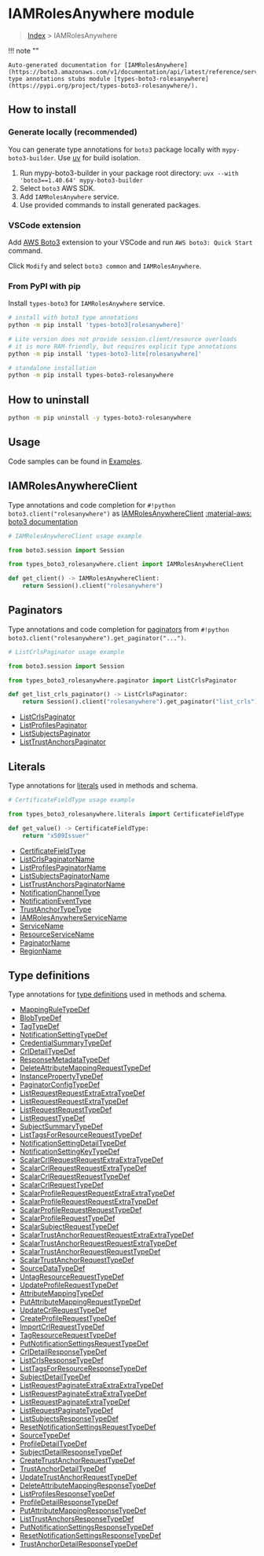 #  IAMRolesAnywhere module

> [Index](../README.md) > IAMRolesAnywhere

!!! note ""

    Auto-generated documentation for [IAMRolesAnywhere](https://boto3.amazonaws.com/v1/documentation/api/latest/reference/services/rolesanywhere.html#iamrolesanywhere)
    type annotations stubs module [types-boto3-rolesanywhere](https://pypi.org/project/types-boto3-rolesanywhere/).

## How to install

### Generate locally (recommended)

You can generate type annotations for `boto3` package locally with `mypy-boto3-builder`.
Use [uv](https://docs.astral.sh/uv/getting-started/installation/) for build isolation.

1. Run mypy-boto3-builder in your package root directory: `uvx --with 'boto3==1.40.64' mypy-boto3-builder`
1. Select `boto3` AWS SDK.
1. Add `IAMRolesAnywhere` service.
1. Use provided commands to install generated packages.


### VSCode extension

Add [AWS Boto3](https://marketplace.visualstudio.com/items?itemName=Boto3typed.boto3-ide)
extension to your VSCode and run `AWS boto3: Quick Start` command.

Click `Modify` and select `boto3 common` and `IAMRolesAnywhere`.


### From PyPI with pip

Install `types-boto3` for `IAMRolesAnywhere` service.

```bash
# install with boto3 type annotations
python -m pip install 'types-boto3[rolesanywhere]'

# Lite version does not provide session.client/resource overloads
# it is more RAM-friendly, but requires explicit type annotations
python -m pip install 'types-boto3-lite[rolesanywhere]'

# standalone installation
python -m pip install types-boto3-rolesanywhere
```



## How to uninstall

```bash
python -m pip uninstall -y types-boto3-rolesanywhere
```

## Usage

Code samples can be found in [Examples](./usage.md).

## IAMRolesAnywhereClient

Type annotations and code completion for  `#!python boto3.client("rolesanywhere")` as [IAMRolesAnywhereClient](./client.md)
[:material-aws: boto3 documentation](https://boto3.amazonaws.com/v1/documentation/api/latest/reference/services/rolesanywhere.html#IAMRolesAnywhere.Client)

```python
# IAMRolesAnywhereClient usage example

from boto3.session import Session

from types_boto3_rolesanywhere.client import IAMRolesAnywhereClient

def get_client() -> IAMRolesAnywhereClient:
    return Session().client("rolesanywhere")
```


## Paginators

Type annotations and code completion for [paginators](./paginators.md)
from `#!python boto3.client("rolesanywhere").get_paginator("...")`.

```python
# ListCrlsPaginator usage example

from boto3.session import Session

from types_boto3_rolesanywhere.paginator import ListCrlsPaginator

def get_list_crls_paginator() -> ListCrlsPaginator:
    return Session().client("rolesanywhere").get_paginator("list_crls"))
```

- [ListCrlsPaginator](./paginators.md#listcrlspaginator)
- [ListProfilesPaginator](./paginators.md#listprofilespaginator)
- [ListSubjectsPaginator](./paginators.md#listsubjectspaginator)
- [ListTrustAnchorsPaginator](./paginators.md#listtrustanchorspaginator)









## Literals

Type annotations for [literals](./literals.md) used in methods and schema.

```python
# CertificateFieldType usage example

from types_boto3_rolesanywhere.literals import CertificateFieldType

def get_value() -> CertificateFieldType:
    return "x509Issuer"
```

- [CertificateFieldType](./literals.md#certificatefieldtype)
- [ListCrlsPaginatorName](./literals.md#listcrlspaginatorname)
- [ListProfilesPaginatorName](./literals.md#listprofilespaginatorname)
- [ListSubjectsPaginatorName](./literals.md#listsubjectspaginatorname)
- [ListTrustAnchorsPaginatorName](./literals.md#listtrustanchorspaginatorname)
- [NotificationChannelType](./literals.md#notificationchanneltype)
- [NotificationEventType](./literals.md#notificationeventtype)
- [TrustAnchorTypeType](./literals.md#trustanchortypetype)
- [IAMRolesAnywhereServiceName](./literals.md#iamrolesanywhereservicename)
- [ServiceName](./literals.md#servicename)
- [ResourceServiceName](./literals.md#resourceservicename)
- [PaginatorName](./literals.md#paginatorname)
- [RegionName](./literals.md#regionname)




## Type definitions

Type annotations for [type definitions](./type_defs.md) used in methods and schema.

- [MappingRuleTypeDef](./type_defs.md#mappingruletypedef)
- [BlobTypeDef](./type_defs.md#blobtypedef)
- [TagTypeDef](./type_defs.md#tagtypedef)
- [NotificationSettingTypeDef](./type_defs.md#notificationsettingtypedef)
- [CredentialSummaryTypeDef](./type_defs.md#credentialsummarytypedef)
- [CrlDetailTypeDef](./type_defs.md#crldetailtypedef)
- [ResponseMetadataTypeDef](./type_defs.md#responsemetadatatypedef)
- [DeleteAttributeMappingRequestTypeDef](./type_defs.md#deleteattributemappingrequesttypedef)
- [InstancePropertyTypeDef](./type_defs.md#instancepropertytypedef)
- [PaginatorConfigTypeDef](./type_defs.md#paginatorconfigtypedef)
- [ListRequestRequestExtraExtraTypeDef](./type_defs.md#listrequestrequestextraextratypedef)
- [ListRequestRequestExtraTypeDef](./type_defs.md#listrequestrequestextratypedef)
- [ListRequestRequestTypeDef](./type_defs.md#listrequestrequesttypedef)
- [ListRequestTypeDef](./type_defs.md#listrequesttypedef)
- [SubjectSummaryTypeDef](./type_defs.md#subjectsummarytypedef)
- [ListTagsForResourceRequestTypeDef](./type_defs.md#listtagsforresourcerequesttypedef)
- [NotificationSettingDetailTypeDef](./type_defs.md#notificationsettingdetailtypedef)
- [NotificationSettingKeyTypeDef](./type_defs.md#notificationsettingkeytypedef)
- [ScalarCrlRequestRequestExtraExtraTypeDef](./type_defs.md#scalarcrlrequestrequestextraextratypedef)
- [ScalarCrlRequestRequestExtraTypeDef](./type_defs.md#scalarcrlrequestrequestextratypedef)
- [ScalarCrlRequestRequestTypeDef](./type_defs.md#scalarcrlrequestrequesttypedef)
- [ScalarCrlRequestTypeDef](./type_defs.md#scalarcrlrequesttypedef)
- [ScalarProfileRequestRequestExtraExtraTypeDef](./type_defs.md#scalarprofilerequestrequestextraextratypedef)
- [ScalarProfileRequestRequestExtraTypeDef](./type_defs.md#scalarprofilerequestrequestextratypedef)
- [ScalarProfileRequestRequestTypeDef](./type_defs.md#scalarprofilerequestrequesttypedef)
- [ScalarProfileRequestTypeDef](./type_defs.md#scalarprofilerequesttypedef)
- [ScalarSubjectRequestTypeDef](./type_defs.md#scalarsubjectrequesttypedef)
- [ScalarTrustAnchorRequestRequestExtraExtraTypeDef](./type_defs.md#scalartrustanchorrequestrequestextraextratypedef)
- [ScalarTrustAnchorRequestRequestExtraTypeDef](./type_defs.md#scalartrustanchorrequestrequestextratypedef)
- [ScalarTrustAnchorRequestRequestTypeDef](./type_defs.md#scalartrustanchorrequestrequesttypedef)
- [ScalarTrustAnchorRequestTypeDef](./type_defs.md#scalartrustanchorrequesttypedef)
- [SourceDataTypeDef](./type_defs.md#sourcedatatypedef)
- [UntagResourceRequestTypeDef](./type_defs.md#untagresourcerequesttypedef)
- [UpdateProfileRequestTypeDef](./type_defs.md#updateprofilerequesttypedef)
- [AttributeMappingTypeDef](./type_defs.md#attributemappingtypedef)
- [PutAttributeMappingRequestTypeDef](./type_defs.md#putattributemappingrequesttypedef)
- [UpdateCrlRequestTypeDef](./type_defs.md#updatecrlrequesttypedef)
- [CreateProfileRequestTypeDef](./type_defs.md#createprofilerequesttypedef)
- [ImportCrlRequestTypeDef](./type_defs.md#importcrlrequesttypedef)
- [TagResourceRequestTypeDef](./type_defs.md#tagresourcerequesttypedef)
- [PutNotificationSettingsRequestTypeDef](./type_defs.md#putnotificationsettingsrequesttypedef)
- [CrlDetailResponseTypeDef](./type_defs.md#crldetailresponsetypedef)
- [ListCrlsResponseTypeDef](./type_defs.md#listcrlsresponsetypedef)
- [ListTagsForResourceResponseTypeDef](./type_defs.md#listtagsforresourceresponsetypedef)
- [SubjectDetailTypeDef](./type_defs.md#subjectdetailtypedef)
- [ListRequestPaginateExtraExtraExtraTypeDef](./type_defs.md#listrequestpaginateextraextraextratypedef)
- [ListRequestPaginateExtraExtraTypeDef](./type_defs.md#listrequestpaginateextraextratypedef)
- [ListRequestPaginateExtraTypeDef](./type_defs.md#listrequestpaginateextratypedef)
- [ListRequestPaginateTypeDef](./type_defs.md#listrequestpaginatetypedef)
- [ListSubjectsResponseTypeDef](./type_defs.md#listsubjectsresponsetypedef)
- [ResetNotificationSettingsRequestTypeDef](./type_defs.md#resetnotificationsettingsrequesttypedef)
- [SourceTypeDef](./type_defs.md#sourcetypedef)
- [ProfileDetailTypeDef](./type_defs.md#profiledetailtypedef)
- [SubjectDetailResponseTypeDef](./type_defs.md#subjectdetailresponsetypedef)
- [CreateTrustAnchorRequestTypeDef](./type_defs.md#createtrustanchorrequesttypedef)
- [TrustAnchorDetailTypeDef](./type_defs.md#trustanchordetailtypedef)
- [UpdateTrustAnchorRequestTypeDef](./type_defs.md#updatetrustanchorrequesttypedef)
- [DeleteAttributeMappingResponseTypeDef](./type_defs.md#deleteattributemappingresponsetypedef)
- [ListProfilesResponseTypeDef](./type_defs.md#listprofilesresponsetypedef)
- [ProfileDetailResponseTypeDef](./type_defs.md#profiledetailresponsetypedef)
- [PutAttributeMappingResponseTypeDef](./type_defs.md#putattributemappingresponsetypedef)
- [ListTrustAnchorsResponseTypeDef](./type_defs.md#listtrustanchorsresponsetypedef)
- [PutNotificationSettingsResponseTypeDef](./type_defs.md#putnotificationsettingsresponsetypedef)
- [ResetNotificationSettingsResponseTypeDef](./type_defs.md#resetnotificationsettingsresponsetypedef)
- [TrustAnchorDetailResponseTypeDef](./type_defs.md#trustanchordetailresponsetypedef)

